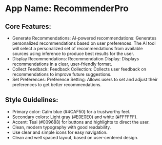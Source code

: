 # **App Name**: RecommenderPro

## Core Features:

- Generate Recommendations: AI-powered recommendations: Generates personalized recommendations based on user preferences. The AI tool will select a personalized set of recommendations from available sources using inference to produce best results for the user.
- Display Recommendations: Recommendation Display: Displays recommendations in a clear, user-friendly format.
- Collect Feedback: Feedback Collection: Collects user feedback on recommendations to improve future suggestions.
- Set Preferences: Preference Setting: Allows users to set and adjust their preferences to get better recommendations.

## Style Guidelines:

- Primary color: Calm blue (#4CAF50) for a trustworthy feel.
- Secondary colors: Light gray (#E0E0E0) and white (#FFFFFF).
- Accent: Teal (#009688) for buttons and highlights to direct the user.
- Clean, modern typography with good readability.
- Use clear and simple icons for easy navigation.
- Clean and well spaced layout, based on user-centered design.